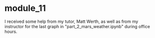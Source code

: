 # module_11

I received some help from my tutor, Matt Werth, as well as from my instructor  for the last graph in "part_2_mars_weather.ipynb" during office hours.
